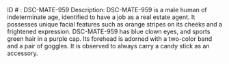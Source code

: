 ID # : DSC-MATE-959
Description: DSC-MATE-959 is a male human of indeterminate age, identified to have a job as a real estate agent. It possesses unique facial features such as orange stripes on its cheeks and a frightened expression. DSC-MATE-959 has blue clown eyes, and sports green hair in a purple cap. Its forehead is adorned with a two-color band and a pair of goggles. It is observed to always carry a candy stick as an accessory.